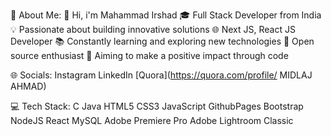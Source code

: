 💫 About Me:
👋 Hi, i'm Mahammad Irshad
🎓 Full Stack Developer from India
💡 Passionate about building innovative solutions
🌐 Next JS, React JS Developer
📚 Constantly learning and exploring new technologies
🌟 Open source enthusiast
🎯 Aiming to make a positive impact through code

🌐 Socials:
Instagram LinkedIn [Quora](https://quora.com/profile/ MIDLAJ AHMAD)

💻 Tech Stack:
C Java HTML5 CSS3 JavaScript GithubPages Bootstrap NodeJS React MySQL Adobe Premiere Pro Adobe Lightroom Classic
